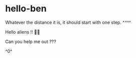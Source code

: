 # hello-ben
Whatever the distance it is, it should start with one step.   ^_^^_^ 

Hello aliens !!  👾👾

Can you help me out ???

^0^
